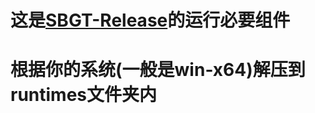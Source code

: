 # 这是[SBGT-Release](https://github.com/Miltomo/SBGT-Release)的运行必要组件
# 根据你的系统(一般是win-x64)解压到runtimes文件夹内
